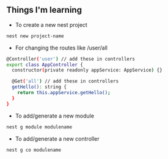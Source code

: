 ## Things I'm learning

- To create a new nest project

```bash
nest new project-name
```

- For changing the routes like /user/all

```bash
@Controller('user') // add these in controllers
export class AppController {
  constructor(private readonly appService: AppService) {}

  @Get('all') // add these in controllers
  getHello(): string {
    return this.appService.getHello();
  }
}

```

- To add/generate a new module

```bash
nest g module modulename
```

- To add/generate a new controller

```bash
nest g co modulename
```
